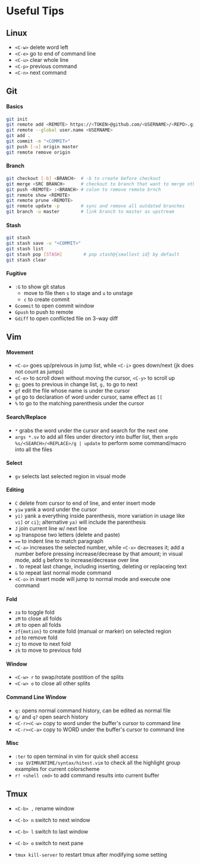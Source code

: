 # Useful Tips

## Linux

+ `<C-w>` delete word left
+ `<C-e>` go to end of command line
+ `<C-u>` clear whole line
+ `<C-p>` previous command
+ `<C-n>` next command

## Git

#### Basics
```sh
git init
git remote add <REMOTE> https://<TOKEN>@github.com/<USERNAME>/<REPO>.git
git remote --global user.name <USERNAME>
git add .
git commit -m "<COMMIT>"
git push [-u] origin master
git remote remove origin
```

#### Branch
```sh
git checkout [-b] <BRANCH>  # -b to create before checkout
git merge <SRC BRANCH>      # checkout to branch that want to merge others first
git push <REMOTE> :<BRANCH> # colon to remove remote brnch
git remote show <REMOTE>
git remote prune <REMOTE>
git remote update -p        # sync and remove all outdated branches
git branch -u master        # link branch to master as upstream
```

#### Stash
```sh
git stash
git stash save -u "<COMMIT>"
git stash list
git stash pop [STASH]        # pop stash@{smallest id} by default
git stash clear
```

#### Fugitive
+ `:G` to show git status
   + move to file then `s` to stage and `u` to unstage
   + `c` to create commit
+ `Gcommit` to open commit window
+ `Gpush` to push to remote
+ `Gdiff` to open conflicted file on 3-way diff

## Vim

#### Movement
+ `<C-o>` goes up/preivous in jump list, while `<C-i>` goes down/next (jk does not count as jumps)
+ `<C-e>` to scroll down without moving the cursor, `<C-y>` to scroll up
+ `g;` goes to previous in change list, `g,` to go to next
+ `gf` edit the file whose name is under the cursor
+ `gd` go to declaration of word under cursor, same effect as `[[`
+ `%` to go to the matching parenthesis under the cursor

#### Search/Replace
+ `*` grabs the word under the cursor and search for the next one
+ `args *.sv` to add all files under directory into buffer list, then `argdo %s/<SEARCH>/<REPLACE>/g | update` to perform some command/macro into all the files

#### Select
+ `gv` selects last selected region in visual mode

#### Editing
+ `C` delete from cursor to end of line, and enter insert mode
+ `yiw` yank a word under the cursor
+ `yi)` yank a everything inside parenthesis, more variation in usage like `vi]` or `ci}`; alternative `ya)` will include the parenthesis
+ `J` join current line w/ next line
+ `xp` transpose two letters (delete and paste)
+ `==` to indent line to match paragraph
+ `<C-a>` increases the selected number, while `<C-x>` decreases it; add a number before pressing increase/decrease by that amount; in visual mode, add `g` before to increase/decrease over line
+ `.` to repeat last change, including inserting, deleting or replaceing text
+ `&` to repeat last normal mode command
+ `<C-o>` in insert mode will jump to normal mode and execute one command

#### Fold
+ `za` to toggle fold
+ `zM` to close all folds
+ `zR` to open all folds
+ `zf{motion}` to create fold (manual or marker) on selected region
+ `zd` to remove fold
+ `zj` to move to next fold
+ `zk` to move to previous fold

#### Window
+ `<C-w> r` to swap/rotate postition of the splits
+ `<C-w> o` to close all other splits

#### Command Line Window
+ `q:` opens normal command history, can be edited as normal file
+ `q/` and `q?` open search history
+ `<C-r><C-w>` copy to word under the buffer's cursor to command line
+ `<C-r><C-a>` copy to WORD under the buffer's cursor to command line

#### Misc
+ `:ter` to open terminal in vim for quick shell access
+ `:so $VIMRUNTIME/syntax/hitest.vim` to check all the highlight group examples for current colorscheme
+ `r! <shell cmd>` to add command results into current buffer

## Tmux
+ `<C-b> ,` rename window
+ `<C-b> n` switch to next window
+ `<C-b> l` switch to last window
+ `<C-b> o` switch to next pane

+ `tmux kill-server` to restart tmux after modifying some setting

